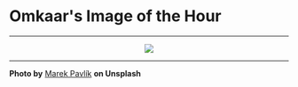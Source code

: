 # Omkaar's Image of the Hour

---

<div align="center">

<a href="https://unsplash.com/photos/red-planet-with-rings-in-dark-space-uqaYqj_dr98">
  <img src="https://images.unsplash.com/photo-1754851342161-083a48d2e075?crop=entropy&cs=tinysrgb&fit=max&fm=jpg&ixid=M3w3NjA2Nzh8MHwxfHJhbmRvbXx8fHx8fHx8fDE3NTUzMDk2MDB8&ixlib=rb-4.1.0&q=80&w=1080" style="max-width:100%; height:auto;">
</a>



</div>

---

**Photo by** [Marek Pavlík](https://unsplash.com/@marpicek) **on Unsplash**
